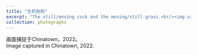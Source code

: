 ```yaml
---
title: "生机勃勃"
excerpt: "The still/moving cock and the moving/still grass.<br/><img src='/images/20220129_Chinatown.jpg'>"
collection: photographs
---
```


画面捕捉于Chinatown，2022。  
Image captured in Chinatown, 2022.

